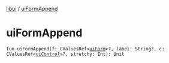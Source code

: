 [libui](README.md) / [uiFormAppend](ui-form-append.md)

# uiFormAppend

`fun uiFormAppend(f: CValuesRef<`[`uiForm`](ui-form.md)`>?, label: String?, c: CValuesRef<`[`uiControl`](ui-control/README.md)`>?, stretchy: Int): Unit`
